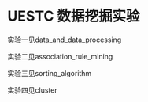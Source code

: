 # UESTC 数据挖掘实验

实验一见data_and_data_processing

实验二见association_rule_mining

实验三见sorting_algorithm

实验四见cluster